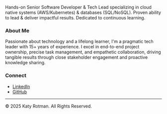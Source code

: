 Hands-on Senior Software Developer & Tech Lead specializing in cloud native systems (AWS/Kubernetes) & databases (SQL/NoSQL). 
Proven ability to lead & deliver impactful results. Dedicated to continuous learning.

### About Me

Passionate about technology and a lifelong learner, I'm a pragmatic tech leader with 15+ years of experience. I excel in end-to-end project ownership, precise task management, and empathetic collaboration, driving tangible results through close stakeholder engagement and proactive knowledge sharing.

### Connect

- [LinkedIn](https://www.linkedin.com/in/katyrotman)
- [GitHub](https://github.com/katy-rotman) 

---

© 2025 Katy Rotman. All Rights Reserved.
